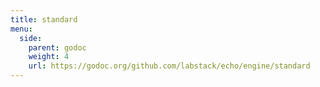 ```yaml
---
title: standard
menu:
  side:
    parent: godoc
    weight: 4
    url: https://godoc.org/github.com/labstack/echo/engine/standard
---
```

